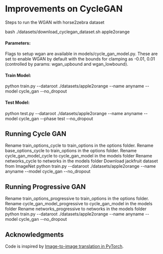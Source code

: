
<br><br><br>

# Improvements on CycleGAN
Steps to run the WGAN with horse2zebra dataset

bash ./datasets/download_cyclegan_dataset.sh apple2orange

#### Parameters:

Flags to setup wgan are available in models/cycle_gan_model.py. These are set to enable WGAN by default with the bounds for clamping as -0.01, 0.01 (controlled by params: wgan_upbound and wgan_lowbound). 

#### Train Model: 

python train.py --dataroot ./datasets/apple2orange --name anyname --model cycle_gan --no_dropout

#### Test Model: 

python test.py --dataroot ./datasets/apple2orange --name anyname --model cycle_gan --phase test --no_dropout

## Running Cycle GAN
Rename train_options_cycle to train_options in the options folder. 
Rename base_options_cycle to train_options in the options folder. 
Rename cycle_gan_model_cycle to cycle_gan_model in the models folder
Rename networks_cycle to networks in the models folder
Download jackfruit dataset from ImageNet 
python train.py --dataroot ./datasets/apple2orange --name anyname --model cycle_gan --no_dropout
## Running Progressive GAN
Rename train_options_progressive to train_options in the options folder. 
Rename cycle_gan_model_progressive to cycle_gan_model in the models folder
Rename networks_progressive to networks in the models folder
python train.py --dataroot ./datasets/apple2orange --name anyname --model cycle_gan --no_dropout


## Acknowledgments
Code is inspired by [Image-to-image translation in PyTorch](https://github.com/junyanz/pytorch-CycleGAN-and-pix2pix).


